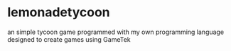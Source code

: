 # lemonadetycoon
an simple tycoon game programmed with my own programming language designed to create games using GameTek
